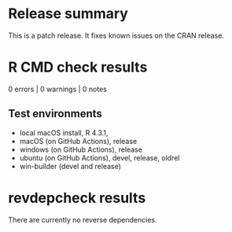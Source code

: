 # Release summary

This is a patch release. It fixes known issues on the CRAN release.

# R CMD check results

0 errors | 0 warnings | 0 notes

## Test environments

* local macOS install, R 4.3.1, 
* macOS (on GitHub Actions), release
* windows (on GitHub Actions), release
* ubuntu (on GitHub Actions), devel, release, oldrel
* win-builder (devel and release)

# revdepcheck results

There are currently no reverse dependencies.
